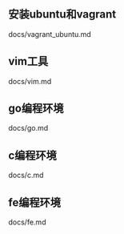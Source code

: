 
## 安装ubuntu和vagrant
docs/vagrant_ubuntu.md

## vim工具
docs/vim.md

## go编程环境
docs/go.md

## c编程环境
docs/c.md

## fe编程环境
docs/fe.md